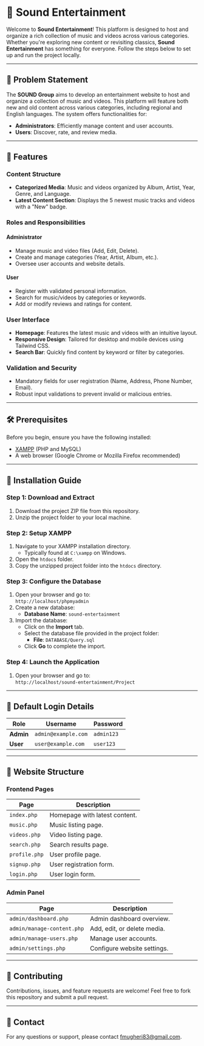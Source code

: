 # 🎵 Sound Entertainment

Welcome to **Sound Entertainment**! This platform is designed to host and organize a rich collection of music and videos across various categories. Whether you're exploring new content or revisiting classics, **Sound Entertainment** has something for everyone. Follow the steps below to set up and run the project locally.

---

## 📜 Problem Statement
The **SOUND Group** aims to develop an entertainment website to host and organize a collection of music and videos. This platform will feature both new and old content across various categories, including regional and English languages. The system offers functionalities for:
- **Administrators**: Efficiently manage content and user accounts.
- **Users**: Discover, rate, and review media.

---

## 🚀 Features

### Content Structure
- **Categorized Media**: Music and videos organized by Album, Artist, Year, Genre, and Language.
- **Latest Content Section**: Displays the 5 newest music tracks and videos with a "New" badge.

### Roles and Responsibilities
#### Administrator
- Manage music and video files (Add, Edit, Delete).
- Create and manage categories (Year, Artist, Album, etc.).
- Oversee user accounts and website details.

#### User
- Register with validated personal information.
- Search for music/videos by categories or keywords.
- Add or modify reviews and ratings for content.

### User Interface
- **Homepage**: Features the latest music and videos with an intuitive layout.
- **Responsive Design**: Tailored for desktop and mobile devices using Tailwind CSS.
- **Search Bar**: Quickly find content by keyword or filter by categories.

### Validation and Security
- Mandatory fields for user registration (Name, Address, Phone Number, Email).
- Robust input validations to prevent invalid or malicious entries.

---

## 🛠️ Prerequisites
Before you begin, ensure you have the following installed:
- [XAMPP](https://www.apachefriends.org/index.html) (PHP and MySQL)
- A web browser (Google Chrome or Mozilla Firefox recommended)

---

## 📂 Installation Guide

### Step 1: Download and Extract
1. Download the project ZIP file from this repository.
2. Unzip the project folder to your local machine.

### Step 2: Setup XAMPP
1. Navigate to your XAMPP installation directory.
   - Typically found at `C:\xampp` on Windows.
2. Open the `htdocs` folder.
3. Copy the unzipped project folder into the `htdocs` directory.

### Step 3: Configure the Database
1. Open your browser and go to:  
   `http://localhost/phpmyadmin`
2. Create a new database:
   - **Database Name**: `sound-entertainment`
3. Import the database:
   - Click on the **Import** tab.
   - Select the database file provided in the project folder:
     - **File**: `DATABASE/Query.sql`
   - Click **Go** to complete the import.

### Step 4: Launch the Application
1. Open your browser and go to:  
   `http://localhost/sound-entertainment/Project`

---

## 🔑 Default Login Details
| Role       | Username           | Password  |
|------------|--------------------|-----------|
| **Admin**  | `admin@example.com` | `admin123` |
| **User**   | `user@example.com`  | `user123`  |

---

## 🎉 Website Structure

### Frontend Pages
| Page               | Description                             |
|--------------------|-----------------------------------------|
| `index.php`        | Homepage with latest content.          |
| `music.php`        | Music listing page.                    |
| `videos.php`       | Video listing page.                    |
| `search.php`       | Search results page.                   |
| `profile.php`      | User profile page.                     |
| `signup.php`       | User registration form.                |
| `login.php`        | User login form.                       |

### Admin Panel
| Page                         | Description                        |
|------------------------------|------------------------------------|
| `admin/dashboard.php`        | Admin dashboard overview.         |
| `admin/manage-content.php`   | Add, edit, or delete media.        |
| `admin/manage-users.php`     | Manage user accounts.             |
| `admin/settings.php`         | Configure website settings.       |

---

## 🤝 Contributing
Contributions, issues, and feature requests are welcome! Feel free to fork this repository and submit a pull request.

---

## 📧 Contact
For any questions or support, please contact [fmugheri83@gmail.com](mailto:fmugheri83@gmail.com).
